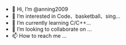 - 👋 Hi, I’m @anning2009
- 👀 I’m interested in Code、basketball、sing...
- 🌱 I’m currently learning C/C++...
- 💞️ I’m looking to collaborate on ...
- 📫 How to reach me ...

<!---
anning2009/anning2009 is a ✨ special ✨ repository because its `README.md` (this file) appears on your GitHub profile.
You can click the Preview link to take a look at your changes.
--->
